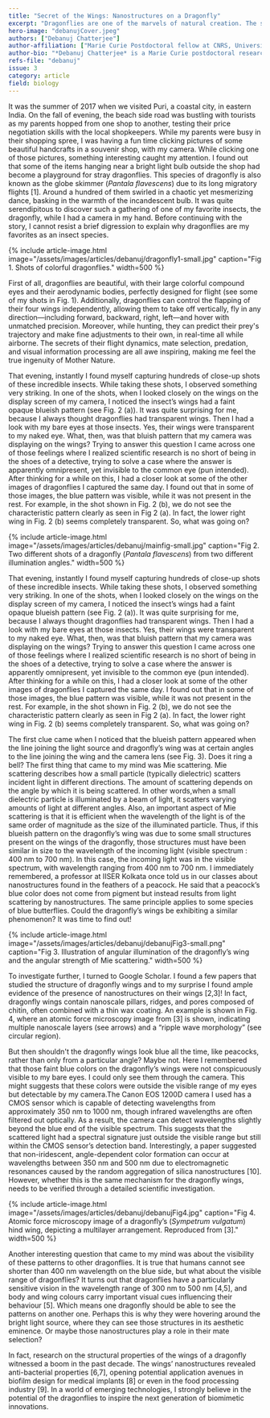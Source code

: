 ```yaml
---
title: "Secret of the Wings: Nanostructures on a Dragonfly"
excerpt: "Dragonflies are one of the marvels of natural creation. The secrets of their flight dynamics, mate selection, predation, and visual information processing are all awe inspiring. During a trip to Puri in India, I had an interesting encounter with a group of dragonflies. A few of their pictures revealed some hidden mysteries about the nanostructures present on their wings. In this article we use scientific knowledge to develop a peeping hole into those hidden mystries."
hero-image: "debanujCover.jpeg"
authors: ["Debanuj Chatterjee"]
author-affiliation: ["Marie Curie Postdoctoral fellow at CNRS, University of Lille, France"]
author-bio: "*Debanuj Chatterjee* is a Marie Curie postdoctoral researcher at the PhLAM lab in the University of Lille, France, working in the domain of light matter interaction, nonlinear fiber optics for development of advanced spectroscopic techniques. He obtained a PhD in Physics from Université Paris-Saclay, France in 2021. Curious as a scientist, he often finds himself treading down the alleys of history in search of philosophical, scientific and artistic aesthetics."
refs-file: "debanuj"
issue: 3
category: article
field: biology
---
```


It was the summer of 2017 when we visited Puri, a coastal city, in eastern India. On the fall of evening, the beach side road was bustling with tourists as my parents hopped from one shop to another, testing their price negotiation skills with the local shopkeepers. While my parents were busy in their shopping spree, I was having a fun time clicking pictures of some beautiful handcrafts in a souvenir shop, with my camera. While clicking one of those pictures, something interesting caught my attention. I found out that some of the items hanging near a bright light bulb outside the shop had become a playground for stray dragonflies. This species of dragonfly is also  known as the globe skimmer (_Pantala flavescens_) due to its long migratory flights [1]. Around a hundred of them swirled in a chaotic yet mesmerizing dance, basking in the warmth of the incandescent bulb. It was quite serendipitous to discover such a gathering of one of my favorite insects, the dragonfly, while I had a camera in my hand. Before continuing with the story, I cannot resist a brief digression to explain why dragonflies are my favorites as an insect species.

{% include article-image.html image="/assets/images/articles/debanuj/dragonfly1-small.jpg" caption="Fig 1. Shots of colorful dragonflies." width=500 %}

First of all, dragonflies are beautiful, with their large colorful compound eyes and their aerodynamic bodies, perfectly designed for flight (see some of my shots in Fig. 1). Additionally, dragonflies can control the flapping of their four wings independently, allowing them to take off vertically, fly in any direction—including forward, backward, right, left—and hover with unmatched precision. Moreover, while hunting, they can predict their prey's trajectory and make fine adjustments to their own, in real-time all while airborne. The secrets of their flight dynamics, mate selection, predation, and visual information processing are all awe inspiring, making me feel the true ingenuity of Mother Nature.

That evening, instantly I found myself capturing hundreds of close-up shots of these incredible insects. While taking these shots, I observed something very striking. In one of the shots, when I looked closely on the wings on the display screen of my camera, I noticed the insect’s  wings had a faint opaque blueish pattern (see Fig. 2 (a)). It was quite surprising for me, because I always thought dragonflies had transparent wings. Then I had a look with my bare eyes at those insects. Yes, their wings were transparent to my naked eye. What, then, was that bluish pattern that my camera was displaying on the wings? Trying to answer this question I came across one of those feelings where I realized scientific research is no short of being in the shoes of a detective, trying to solve a case where the answer is apparently omnipresent, yet invisible to the common eye (pun intended). After thinking for a while on this, I had a closer look at some of the other images of dragonflies I captured the same day. I found out that in some of those images, the blue pattern was visible, while it was not present in the rest. For example, in the shot shown in Fig. 2 (b), we do not see the characteristic pattern clearly as seen in Fig 2 (a). In fact, the lower right wing in Fig. 2 (b) seems completely transparent.  So, what was going on?

{% include article-image.html image="/assets/images/articles/debanuj/mainfig-small.jpg" caption="Fig 2. Two different shots of a dragonfly (_Pantala flavescens_) from two different illumination angles." width=500 %}

That evening, instantly I found myself capturing hundreds of close-up shots of these incredible insects. While taking these shots, I observed something very striking. In one of the shots, when I looked closely on the wings on the display screen of my camera, I noticed the insect’s  wings had a faint opaque blueish pattern (see Fig. 2 (a)). It was quite surprising for me, because I always thought dragonflies had transparent wings. Then I had a look with my bare eyes at those insects. Yes, their wings were transparent to my naked eye. What, then, was that bluish pattern that my camera was displaying on the wings? Trying to answer this question I came across one of those feelings where I realized scientific research is no short of being in the shoes of a detective, trying to solve a case where the answer is apparently omnipresent, yet invisible to the common eye (pun intended). After thinking for a while on this, I had a closer look at some of the other images of dragonflies I captured the same day. I found out that in some of those images, the blue pattern was visible, while it was not present in the rest. For example, in the shot shown in Fig. 2 (b), we do not see the characteristic pattern clearly as seen in Fig 2 (a). In fact, the lower right wing in Fig. 2 (b) seems completely transparent.  So, what was going on?

The first clue came when I noticed that the blueish pattern appeared when the line joining the light source and dragonfly’s wing was at certain angles to the line joining the wing and the camera lens (see Fig. 3). Does it ring a bell? The first thing that came to my mind was Mie scattering. Mie scattering describes how a small particle (typically dielectric) scatters incident light in different directions. The amount of scattering depends on the angle by which it is being scattered. In other words,when a small dielectric particle is illuminated by a beam of light, it scatters varying amounts of light at different angles. Also, an important aspect of Mie scattering is that it is efficient when the wavelength of the light is of the same order of magnitude as the size of the illuminated particle. Thus, if this blueish pattern on the dragonfly’s wing was due to some small structures present on the wings of the dragonfly, those structures must have been similar in size to the wavelength of the incoming light (visible spectrum : 400 nm to 700 nm). In this case, the incoming light was in the visible spectrum, with wavelength ranging from 400 nm to 700 nm. I immediately remembered, a professor at IISER Kolkata once told us in our classes about nanostructures found in the feathers of a peacock. He said that a peacock’s blue color does not come from pigment but instead results from light scattering by nanostructures. The same principle applies to some species of blue butterflies. Could the dragonfly’s wings be exhibiting a similar phenomenon? It was time to find out! 

{% include article-image.html image="/assets/images/articles/debanuj/debanujFig3-small.png" caption="Fig 3. Illustration of angular illumination of the dragonfly’s wing and the angular strength of Mie scattering." width=500 %}

To investigate further, I turned to Google Scholar. I found a few papers that studied the structure of dragonfly wings and to my surprise I found ample evidence of the presence of nanostructures on their wings [2,3]! In fact, dragonfly wings contain nanoscale pillars, ridges, and pores composed of chitin, often combined with a thin wax coating. An example is shown in Fig. 4, where an atomic force microscopy image from [3] is shown, indicating multiple nanoscale layers (see arrows) and a “ripple wave morphology” (see circular region). 

But then shouldn't the dragonfly wings look blue all the time, like peacocks, rather than only from a particular angle? Maybe not. Here I remembered that those faint blue colors on the dragonfly’s wings were not conspicuously visible to my bare eyes. I could only see them through the camera. This might suggests that these colors were outside the visible range of my eyes but detectable by my camera.The Canon EOS 1200D camera I used has a CMOS sensor which is capable of detecting wavelengths from approximately 350 nm to 1000 nm, though infrared wavelengths are often filtered out optically. As a result, the camera can detect wavelengths slightly beyond the blue end of the visible spectrum. This suggests that the scattered light had a spectral signature just outside the visible range but still within the CMOS sensor’s detection band. Interestingly, a paper suggested that non-iridescent, angle-dependent color formation can occur at wavelengths between 350 nm and 500 nm due to electromagnetic resonances caused by the random aggregation of silica nanostructures [10]. However, whether this is the same mechanism for the dragonfly wings, needs to be verified through a detailed scientific investigation.

{% include article-image.html image="/assets/images/articles/debanuj/debanujFig4.jpg" caption="Fig 4. Atomic force microscopy image of a dragonfly’s (_Sympetrum vulgatum_) hind wing, depicting a multilayer arrangement. Reproduced from [3]." width=500 %}

Another interesting question that came to my mind was about the visibility of these patterns to other dragonflies. It is true that humans cannot see shorter than 400 nm  wavelength on the blue side, but what about the visible range of dragonflies? It turns out that dragonflies have a particularly sensitive vision in the wavelength range of 300 nm to 500 nm [4,5], and body and wing colours carry important visual cues influencing their behaviour [5]. Which means one dragonfly should be able to see the patterns on another one. Perhaps this is why they were hovering around the bright light source, where they can see those structures in its aesthetic eminence. Or maybe those nanostructures play a role in their mate selection?

In fact, research on the structural properties of the wings of a dragonfly witnessed a boom in the past decade. The wings’ nanostructures revealed anti-bacterial properties [6,7], opening potential application avenues in biofilm design for medical implants [8] or even in the food processing industry [9]. In a world of emerging technologies, I strongly believe in the potential of the dragonflies to inspire the next generation of biomimetic innovations.
